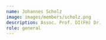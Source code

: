 ```yaml
---
name: Johannes Scholz
image: images/members/scholz.png
description: Assoc. Prof. DI(FH) Dr.
role: general
---
```


